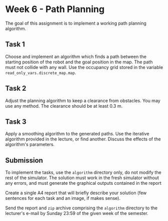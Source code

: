 # Week 6 - Path Planning

The goal of this assignment is to implement a working path planning algorithm.

## Task 1

Choose and implement an algorithm which finds a path between the starting position of the robot and the goal position in the map. The path must not collide with any wall. Use the occupancy grid stored in the variable `read_only_vars.discrete_map.map`.

## Task 2

Adjust the planning algorithm to keep a clearance from obstacles. You may use any method. The clearance should be at least 0.3 m.

## Task 3

Apply a smoothing algorithm to the generated paths. Use the iterative algorithm provided in the lecture, or find another. Discuss the effects of the algorithm's parameters.

## Submission

To implement the tasks, use the `algorithm` directory only, do not modify the rest of the simulator. The solution must work in the fresh simulator without any errors, and must generate the graphical outputs contained in the report

Create a single A4 report that will briefly describe your solution (few sentences for each task and an image, if makes sense).

Send the report and `zip` archive comprising the `algorithm` directory to the lecturer's e-mail by Sunday 23:59 of the given week of the semester.